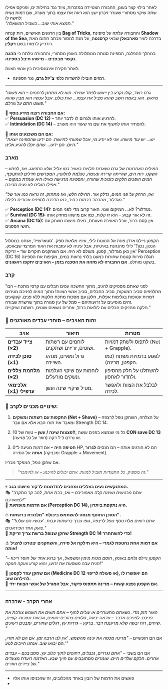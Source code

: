 לאחר בילוי קצר בעוגן, החבורה הצטיידה במזכרות, ציוד נגד בחילות ים, ופניקס אפילו שתה שיקוי מסתורי שעורר זיכרון ישן: הוא ראה את עצמו בתוך מערה, שם דמות נשית לחשה לו:  
_"תמצא אותי שוב… בשביל המשאלה."_

בין הרגעים האישיים, רות קנתה **Bag of Tricks**, והחבורה עלתה על סיפינת **Shadow of the Sea**, בדרכה לעיר **סארבאלן** שבאי **קרסנטה**, על מנת למסור מכתב חתום מאת רודריק לדמות בשם **רקלין**.

במהלך ההפלגה, הספינה סטתה ממסלולה באופן מסתורי, והחבורה גילתה כי **ההגה נקשר מבפנים – מישהו חיבל בספינה.**

לאחר חקירה אינטנסיבית בין אנשי הצוות:

- רמזים הובילו לחשדות כלפי **צ'יזל גרם**, נגר הספינה.

____
_"גרם רועד, קולו נקרע בין ייאוש לפחד אמיתי. הוא לא מתחנן לרחמים – הוא פשוט מיואש. הוא באמת חשב שהוא מציל את עצמו… ואת כולם. אבל עכשיו הוא מבין שהוא פשוט חתם על גורלם."_

📌 **אם החבורה רוצה מידע נוסף:**  
✅ **Persuasion (DC 12)** – להרגיע אותו ולגרום לו לדבר יותר.  
✅ **Intimidation (DC 14)** – להפחיד אותו לחשוף את שם מי שעוד היה מעורב.

🔹 **אם הם משכנעים אותו:**  
_"יש… יש עוד מישהו. אני לא יודע מי, אבל שמעתי לחישות. הם ידעו שהספינה יוצאת היום. הם ידעו… שהם יוכלו להגיע אלינו."_

### מארב
_המילים האחרונות של גרם נשארות תלויות באוויר כמו צליל שלא התפוגג. ואז, לפתע – השקט. רוח הים, שהייתה קרירה ונעימה, נעלמת לחלוטין. המפרשים חדלים להתנופף, המים הופכים חלקים כזכוכית שחורה, והספינה מרגישה כאילו היא עומדת במקום – אפילו הגלים לא נעים סביבה."_

_"ואז, הרחק על פני המים, נדלק אור. תחילה חלש, ואז מתחזק. זה נראה כמו אור של מגדלור, מהבהב בכתום בהיר, כמו הדרכה לספנים אבודים בלילה."_

✅ **Perception (DC 14):** מגדלור? לא… המיקום שגוי. האור קרוב מדי לפני המים.  
✅ **Survival (DC 15):** זה לא אור קבוע – הוא זז קלות, כמו אם מישהו מחזיק אותו.  
✅ **Arcana (DC 15):** אין קסם ברור, אבל האווירה מעוותת, כאילו מישהו משחק עם חושי הספנים.

___
הקפטן ניילס ארדן פונה אל הנווטת לילי, עיניו מלאות ספק. 'סטארשייד, אנחנו במסלול הנכון, נכון?' לילי מהנהנת באיטיות, אבל עיניה לא עוזבות את האור המרצד שבאופק. 'אין כאן מגדלור, קפטן. מעולם לא היה.
אם השחקנים חוקרים עוד – זריקת Perception (DC 16) תגלה סירות קטנות שחורות כמעט בלתי נראות במים, מקיפות את הספינה בשקט מוחלט.
**אם החבורה לא מזהה את הסכנה בזמן – האויבים יתקפו ראשונים.**


### קרב
"לפני שאתם מספיקים להגיב, מתוך החשכה עפים חבלים עם קרסי מתכת – הם מתלפפים סביב המעקות, סביב החבלים, סביב אנשי הצוות! מתוך המים לפניכם מגיחים דמויות עטופות בגלימות אפלות, חלקן עם מסכות מתכת חלקות ללא פנים. קעקועים זהים מופיעים על זרועותיהם – סמל של עין סגורה בתוך שרשרת שבורה.  
חלקם מחזיקים חבלים עם לולאות ברזל, אחרים נושאים שוטים, רשתות ושיקויים."

### 👥 **זהות האויבים – סוחרי עבדים מאורגנים**

| אויב                    | תיאור                                   | מטרות                                  |
| ----------------------- | --------------------------------------- | -------------------------------------- |
| **צייד עבדים (2×)**     | לוחמים עם רשתות ושוטים, זריזים ושתקנים. | לתפוס ולשתק דמויות (Net + Grapple).    |
| **סוכן לכידה (1×)**     | גדול ומאיים, מנהיג השיירה.              | לפגוע בדמויות מפתח (כמו הקפטן, מרינה). |
| **מלחמת צללים (2×)**    | לוחמות עם שיקוי העלמות ונשקים מורעלים.  | להשתלט על חלק מהסיפון ולחדור לאחסון.   |
| **אלכימאי ערפילי (1×)** | מטיל שיקויי שינה ועשן.                  | לבלבל את הצוות ולאפשר לכידה.           |

### 🎯 **שינויים מכניים לקרב:**

1. **התקפות עם רשתות ומשקים (Net + Shove)** – על הצלחה, השחקן נופל לרצפה ומאבד את תורו הבא אלא אם עבר Strength DC 14.
    
2. **פצצות שינה / עשן** – טווח של 10ft, כל מי שנמצא בפנים עושה **CON save DC 13** או נרדם ל-1 דקה (חוזר על כל פגיעה).
    
3. **חטיפה חיה** – אם דמות מגיעה ל־0 HP, הם לא הורגים אותה – הם מנסים **לגרור אותה** אל הסירה (מכניקה: Grapple + Movement).

אם שחקן נופל, המפקד מכריז:

> _"זה מספיק. כל התנגדות תוביל למוות. אתם יכולים להיכנע – או להימכר."_


___
💀 **המתנקשים נעים בצללים ומחכים להזדמנות לדקור מישהו בגב.**  
🎭 _"אתם מרגישים נשימה קלה מאחוריכם – ואז, בבת אחת, להב קר מתקרב לצווארכם!"_  
🔹 **אם הדמות מופתעת (Perception DC 14), היא נתקפת ביתרון.**

🔥 **הסוכן החוטף מנסה להשתמש ביכולת "מלכודת ברשתות".**  
🎭 _"אתם רואים מלח נוסף נופל לרצפה, גופו נכרך ברשתות עבות. 'עכשיו הם שלנו!' צועק אחד הפיראטים."_  
🔹 **שחקן שנופל ברשת צריך זריקת Strength DC 14 כדי להשתחרר!**

⚓ **אם דמות אחת נחטפת לגמרי – היא תילקח אל סירה, והשחקנים יצטרכו להציל אותה!**

_"הקפטן ניילס נלחם באומץ, חוסם מכות מימין ומשמאל, אך ברגע אחד של חוסר ריכוז – חנית עבה משסעת את זרועו, והוא קורע צעקה חנוקה!"_

🔹 **אם שחקן עוזר לקפטן (Medicine DC 12 או פעולה לריפוי), הם יאפשרו לו להילחם שוב.**  
🔹 **אם הקפטן נפצע קשות – מרינה תתפוס פיקוד, אבל המורל של אנשי הצוות ירד.**

___
### אחרי הקרב - שרברה

_האור חזק מדי. כשאתם מתעוררים או עולים לחוף – אתם חשים את השמש צורבת את פניכם. לפניכם מדבר – אדמה יבשה, סלעים צהובים-חומים, וגבעות נמוכות. קוצים, שיחים, רוח יבשה שלא מרעננת דבר. ברקע – גדרות עץ, דגלים שחורים, ומבנים רעועים. "_

אם הם חופשיים – _"מרינה מכסה את עינה מהשמש. 'אין לנו הרבה זמן. אם הם לא חזרו, הם יבואו שוב. אנחנו חייבים לנוע.'"_

אם הם בשבי – _"אתם נגררים, נכבלים, דחופים לתוך כלוב עץ. מסביבכם – עבדים אחרים. חלקם שלדים חיים. שומרים מסתובבים עם חיוך שבע. האדמה רועדת מצעדים של ציידים חוזרים."_

---
* פוגשים את הדמות של רובין באחד מהכלובים, זה שהכניסו אותו אליו
* 